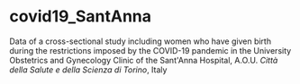 # covid19_SantAnna

Data of a cross-sectional study including women who have given birth during the restrictions imposed by the COVID-19 pandemic in the University Obstetrics and Gynecology Clinic of the Sant'Anna Hospital, A.O.U. _Città della Salute e della Scienza di Torino_, Italy 

